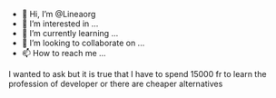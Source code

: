 - 👋 Hi, I’m @Lineaorg
- 👀 I’m interested in ...
- 🌱 I’m currently learning ...
- 💞️ I’m looking to collaborate on ...
- 📫 How to reach me ...

<!---
Lineaorg/Lineaorg is a ✨ special ✨ repository because its `README.md` (this file) appears on your GitHub profile.
You can click the Preview link to take a look at your changes.
--->
I wanted to ask but it is true that I have to spend 15000 fr to learn the profession of developer or there are cheaper alternatives
